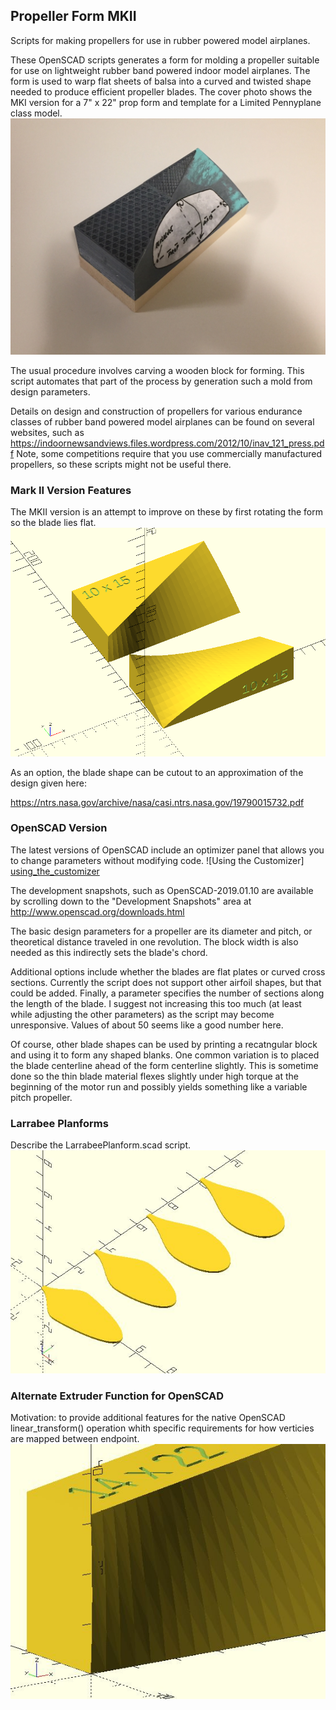 ##  Propeller Form MKII

Scripts for making propellers for use in rubber powered model airplanes.

These OpenSCAD scripts generates a form for molding a propeller suitable for use on lightweight rubber band powered indoor model airplanes. The form is used to warp flat sheets of balsa into a curved and twisted shape needed to produce efficient propeller blades. The cover photo shows the MKI version for a 7" x 22" prop form and template for a Limited Pennyplane class model.
![Pennyplane Prob Block][pennyplane_block]

[pennyplane_block]: https://github.com/bobm123/PropForm/blob/master/images/IMG_9927.jpg

The usual procedure involves carving a wooden block for forming. This script automates that part of the process by generation such a mold from design parameters.

Details on design and construction of propellers for various endurance classes of rubber band powered model airplanes can be found on several websites, such as  https://indoornewsandviews.files.wordpress.com/2012/10/inav_121_press.pdf
Note, some competitions require that you use commercially manufactured propellers, so these scripts might not be useful there.


### Mark II Version Features

The MKII version is an attempt to improve on these by first rotating the form so the blade lies flat.
![Mark II Block vs Mark I][MarkII_Block]

[MarkII_Block]: https://github.com/bobm123/PropForm/blob/master/images/MkIIBlockComparison10x15.png

As an option, the blade shape can be cutout to an approximation of the design given here:

https://ntrs.nasa.gov/archive/nasa/casi.ntrs.nasa.gov/19790015732.pdf


### OpenSCAD Version

The latest versions of OpenSCAD include an optimizer panel that allows you to change parameters without modifying code. 
![Using the Customizer] [using_the_customizer]

[using_the_customizer]: https://github.com/bobm123/PropForm/blob/master/images/CustomizerScreenshot.jpg

The development snapshots, such as OpenSCAD-2019.01.10 are available by scrolling down to the "Development Snapshots" area at http://www.openscad.org/downloads.html

The basic design parameters for a propeller are its diameter and pitch, or theoretical distance traveled in one revolution. The block width is also needed as this indirectly sets the blade's chord.

Additional options include whether the blades are flat plates or curved cross sections. Currently the script does not support other airfoil shapes, but that could be added. Finally, a parameter specifies the number of sections along the length of the blade. I suggest not increasing this too much (at least while adjusting the other parameters) as the script may become unresponsive. Values of about 50 seems like a good number here. 

Of course, other blade shapes can be used by printing a recatngular block and using it to form any shaped blanks. One common variation is to placed the blade centerline ahead of the form centerline slightly. This is sometime done so the thin blade material flexes slightly under high torque at the beginning of the motor run and possibly yields something like a variable pitch propeller.


### Larrabee Planforms

Describe the LarrabeePlanform.scad script.
![Larrabee planform for Different Pitch props][larrabbee_examples]

[larrabbee_examples]: https://github.com/bobm123/PropForm/blob/master/images/LarrabeePlanform.jpg


### Alternate Extruder Function for OpenSCAD

Motivation: to provide additional features for the native OpenSCAD linear_transform() operation whith specific requirements for how verticies are mapped between endpoint.
![Surface details][surface_details]

[surface_details]: https://github.com/bobm123/PropForm/blob/master/images/SurfaceDetails.jpg

